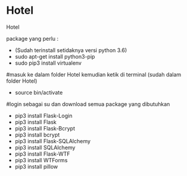 # Hotel
Hotel

package yang perlu :
- (Sudah terinstall setidaknya versi python 3.6)
- sudo apt-get install python3-pip
- sudo pip3 install virtualenv

#masuk ke dalam folder Hotel kemudian ketik di terminal (sudah dalam folder Hotel)
- source bin/activate

#login sebagai su dan download semua package yang dibutuhkan
- pip3 install Flask-Login
- pip3 install Flask
- pip3 install Flask-Bcrypt
- pip3 install bcrypt 
- pip3 install Flask-SQLAlchemy
- pip3 install SQLAlchemy
- pip3 install Flask-WTF
- pip3 install WTForms
- pip3 install pillow

